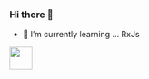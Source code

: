 <link rel="stylesheet" href="https://cdn.jsdelivr.net/gh/devicons/devicon@v2.15.1/devicon.min.css">

### Hi there 👋
- 🌱 I’m currently learning ... RxJs

<img height=40 width=40 src="https://cdn.jsdelivr.net/gh/devicons/devicon/icons/dotnetcore/dotnetcore-original.svg" /> 

